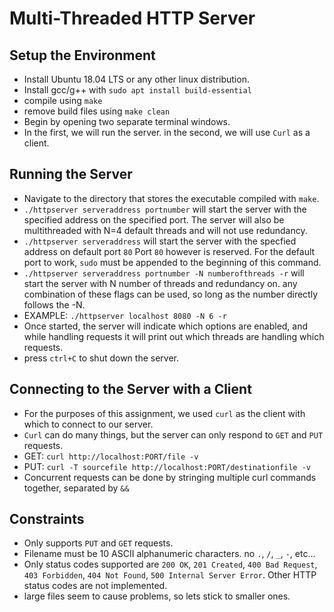 # Multi-Threaded HTTP Server

## Setup the Environment
* Install Ubuntu 18.04 LTS or any other linux distribution.
* Install gcc/g++ with `sudo apt install build-essential`
* compile using `make`
* remove build files using `make clean`
* Begin by opening two separate terminal windows.
* In the first, we will run the server. in the second, we will use `Curl` as a client.

## Running the Server
* Navigate to the directory that stores the executable compiled with `make`.
* `./httpserver serveraddress portnumber` will start the server with the specified address on the specified port. The server will also be multithreaded with N=4 default threads and will not use redundancy.
* `./httpserver serveraddress` will start the server with the specfied address on default port `80` Port `80` however is reserved. For the default port to work, `sudo` must be appended to the beginning of this command.
* `./httpserver serveraddress portnumber -N numberofthreads -r` will start the server with N number of threads and redundancy on. any combination of these flags can be used, so long as the number directly follows the -N.
* EXAMPLE: `./httpserver localhost 8080 -N 6 -r`
* Once started, the server will indicate which options are enabled, and while handling requests it will print out which threads are handling which requests.
* press `ctrl+C` to shut down the server.

## Connecting to the Server with a Client
* For the purposes of this assignment, we used `curl` as the client with which to connect to our server.
* `Curl` can do many things, but the server can only respond to `GET` and `PUT` requests.
* GET: `curl http://localhost:PORT/file -v`
* PUT: `curl -T sourcefile http://localhost:PORT/destinationfile -v`
* Concurrent requests can be done by stringing multiple curl commands together, separated by `&&`

## Constraints
* Only supports `PUT` and `GET` requests.
* Filename must be 10 ASCII alphanumeric characters. no `.`, `/`, `_`, `-`, etc...
* Only status codes supported are `200 OK`, `201 Created`, `400 Bad Request`, `403 Forbidden`, `404 Not Found`, `500 Internal Server Error`. Other HTTP status codes are not implemented.
* large files seem to cause problems, so lets stick to smaller ones.
